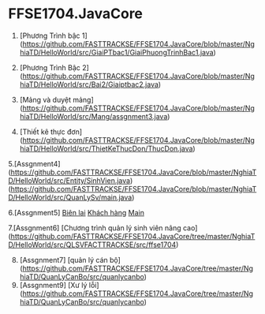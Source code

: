 # FFSE1704.JavaCore

1. [Phương Trình bậc 1]
(https://github.com/FASTTRACKSE/FFSE1704.JavaCore/blob/master/NghiaTD/HelloWorld/src/GiaiPTbac1/GiaiPhuongTrinhBac1.java)

2. [Phương Trình Bậc 2]
(https://github.com/FASTTRACKSE/FFSE1704.JavaCore/blob/master/NghiaTD/HelloWorld/src/Bai2/Giaiptbac2.java)
3. [Mảng và duyệt mảng]
(https://github.com/FASTTRACKSE/FFSE1704.JavaCore/blob/master/NghiaTD/HelloWorld/src/Mang/assgnment3.java)
4. [Thiết kê thực đơn]
(https://github.com/FASTTRACKSE/FFSE1704.JavaCore/blob/master/NghiaTD/HelloWorld/src/ThietKeThucDon/ThucDon.java)

  5.[Assgnment4]
(https://github.com/FASTTRACKSE/FFSE1704.JavaCore/blob/master/NghiaTD/HelloWorld/src/Entity/SinhVien.java)
(https://github.com/FASTTRACKSE/FFSE1704.JavaCore/blob/master/NghiaTD/HelloWorld/src/QuanLySv/main.java)

 6.[Assgnment5]
[Biên lai](https://github.com/FASTTRACKSE/FFSE1704.JavaCore/blob/master/NghiaTD/HelloWorld/src/Assgnment5/src/entity/BienLai.java)
[Khách hàng](https://github.com/FASTTRACKSE/FFSE1704.JavaCore/blob/master/NghiaTD/HelloWorld/src/Assgnment5/src/entity/KhachHang.java)
[Main](https://github.com/FASTTRACKSE/FFSE1704.JavaCore/blob/master/NghiaTD/HelloWorld/src/Assgnment5/src/main/Main.java)

7.[Assgnment6]
[Chương trình quản lý sinh viên nâng cao]
(https://github.com/FASTTRACKSE/FFSE1704.JavaCore/tree/master/NghiaTD/HelloWorld/src/QLSVFACTTRACKSE/src/ffse1704)

8. [Assgnment7] [quản lý cán bộ]
(https://github.com/FASTTRACKSE/FFSE1704.JavaCore/tree/master/NghiaTD/QuanLyCanBo/src/quanlycanbo)
9. [Assgnment9] [Xư lý lỗi]
(https://github.com/FASTTRACKSE/FFSE1704.JavaCore/tree/master/NghiaTD/QuanLyCanBo/src/quanlycanbo)

